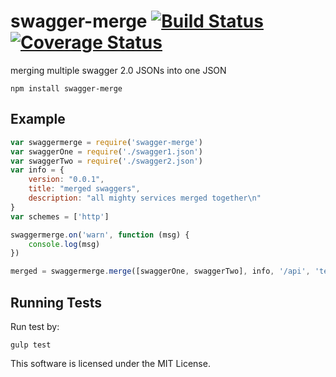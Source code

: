 

# swagger-merge [![Build Status](https://travis-ci.org/HoS0/SwaggerMerge.svg?branch=master)](https://travis-ci.org/HoS0/SwaggerMerge) [![Coverage Status](https://coveralls.io/repos/github/HoS0/SwaggerMerge/badge.svg?branch=master)](https://coveralls.io/github/HoS0/SwaggerMerge?branch=master)

merging multiple swagger 2.0 JSONs into one JSON

`npm install swagger-merge`

## Example

``` javascript
var swaggermerge = require('swagger-merge')
var swaggerOne = require('./swagger1.json')
var swaggerTwo = require('./swagger2.json')
var info = {
    version: "0.0.1",
    title: "merged swaggers",
    description: "all mighty services merged together\n"
}
var schemes = ['http']

swaggermerge.on('warn', function (msg) {
    console.log(msg)
})

merged = swaggermerge.merge([swaggerOne, swaggerTwo], info, '/api', 'test.com', schemes)
```

## Running Tests

Run test by:

`gulp test`

This software is licensed under the MIT License.
